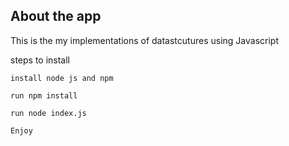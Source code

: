 ## About the app

This is the my implementations of datastcutures using Javascript 

steps to install

    install node js and npm

    run npm install

    run node index.js 
    
    Enjoy


    